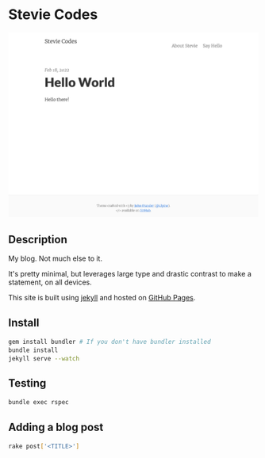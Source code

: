 # Stevie Codes

![Screenshot](./screenshot.png)

## Description

My blog. Not much else to it.

It's pretty minimal, but leverages large type and drastic contrast to make a statement, on all devices.

This site is built using [jekyll](http://jekyllrb.com) and hosted on [GitHub Pages](https://pages.github.com).

## Install

```bash
gem install bundler # If you don't have bundler installed
bundle install
jekyll serve --watch
```

## Testing

```bash
bundle exec rspec
```

## Adding a blog post

```bash
rake post['<TITLE>']
```
